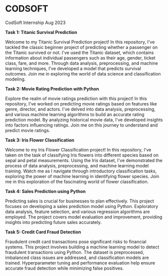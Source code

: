 # CODSOFT
CodSoft Internship Aug 2023


**Task 1: Titanic Survival Prediction**

Welcome to my Titanic Survival Prediction project! In this repository, 
I've tackled the classic beginner project of predicting whether a passenger on the Titanic survived or not. 
I've used the Titanic dataset, which contains information about individual passengers such as their age, gender, ticket class, fare, and more. 
Through data analysis, preprocessing, and machine learning techniques, I've developed a model that predicts survival outcomes. 
Join me in exploring the world of data science and classification modeling.


**Task 2: Movie Rating Prediction with Python**

Explore the realm of movie ratings prediction with this project! In this repository, 
I've worked on predicting movie ratings based on features like genre, director, and actors. 
I've delved into data analysis, preprocessing, and various machine learning algorithms to build an accurate rating prediction model. 
By analyzing historical movie data, I've developed insights into factors influencing ratings. 
Join me on this journey to understand and predict movie ratings.


**Task 3: Iris Flower Classification**

Welcome to my Iris Flower Classification project! In this repository, 
I've taken on the task of classifying Iris flowers into different species based on sepal and petal measurements. 
Using the Iris dataset, I've demonstrated the process of data analysis, preprocessing, and machine learning model training. 
Watch me as I navigate through introductory classification tasks, exploring the power of machine learning in identifying flower species. 
Join me in this exploration of the fascinating world of flower classification.


**Task 4: Sales Prediction using Python**

Predicting sales is crucial for businesses to plan effectively. This project focuses on developing a sales prediction model using Python. Exploratory data analysis, feature selection, and various regression algorithms are employed. The project covers model evaluation and improvement, providing insights into predicting future sales accurately.

**Task 5: Credit Card Fraud Detection**

Fraudulent credit card transactions pose significant risks to financial systems. This project involves building a machine learning model to detect fraudulent transactions using Python. The dataset is preprocessed, imbalanced class issues are addressed, and classification models are trained. Hyperparameter tuning and performance evaluation help ensure accurate fraud detection while minimizing false positives.
